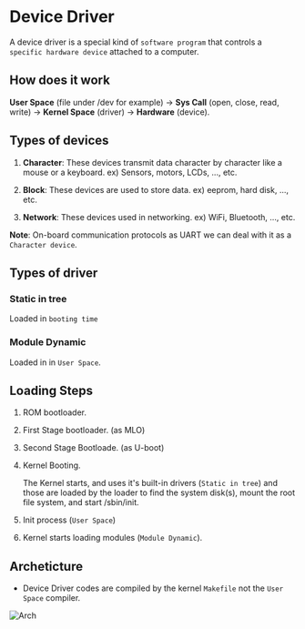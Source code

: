 # Device Driver

A device driver is a special kind of `software program` that controls a `specific hardware device` attached to a computer.

## How does it work 

**User Space** (file under /dev for example) -> **Sys Call** (open, close, read, write) -> **Kernel Space** (driver) -> **Hardware** (device).

## Types of devices

1. **Character**: These devices transmit data character by character like a mouse or a keyboard. ex) Sensors, motors, LCDs, ..., etc.

2. **Block**: These devices are used to store data. ex) eeprom, hard disk, ..., etc.

3. **Network**: These devices used in networking. ex) WiFi, Bluetooth, ..., etc.

**Note**: On-board communication protocols as UART we can deal with it as a `Character device`.

## Types of driver

### Static in tree 

Loaded in `booting time`

### Module Dynamic

Loaded in in `User Space`.

## Loading Steps

1. ROM bootloader.

2. First Stage bootloader. (as MLO)

3. Second Stage Bootloade. (as U-boot)

4. Kernel Booting.

    The Kernel starts, and uses it's built-in drivers (`Static in tree`) and those are loaded by the loader to find the system disk(s), mount the root file system, and start /sbin/init.

5. Init process (`User Space`)

6. Kernel starts loading modules (`Module Dynamic`).

## Archeticture

- Device Driver codes are compiled by the kernel `Makefile` not the `User Space` compiler.

![Arch]()



